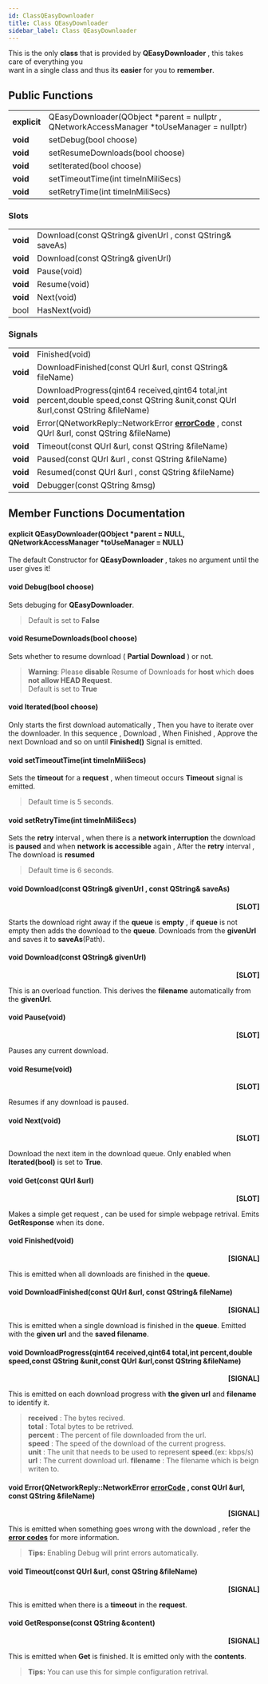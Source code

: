 ```yaml
---
id: ClassQEasyDownloader
title: Class QEasyDownloader
sidebar_label: Class QEasyDownloader
---
```


This is the only **class** that is provided by **QEasyDownloader** , this takes care of everything you   
want in a single class and thus its **easier** for you to **remember**.


## Public Functions

|	         	|				                                         						       |
|---------------|--------------------------------------------------------------------------------------|
| **explicit**  | QEasyDownloader(QObject *parent = nullptr , QNetworkAccessManager *toUseManager = nullptr)|
| **void**	    | setDebug(bool choose)								                                   |
| **void**	    | setResumeDownloads(bool choose)							                               |
| **void** 	    | setIterated(bool choose)										       |
| **void**	    | setTimeoutTime(int timeInMiliSecs)						                           |
| **void**	    | setRetryTime(int timeInMiliSecs)						                               |


### Slots
|		        |	    							                                                   |
|---------------|--------------------------------------------------------------------------------------|
| **void**	| Download(const QString& givenUrl , const QString& saveAs)			                       |
| **void** 	| Download(const QString& givenUrl)						                                   |
| **void**	| Pause(void)									                                           |
| **void**	| Resume(void)									                                           |
| **void** 	| Next(void) 														   |
| bool      | HasNext(void)                                                                            |

### Signals

|	         	|	     										                                                                                      |
|---------------|-------------------------------------------------------------------------------------------------------------------------------------|
| **void**	    | Finished(void) 									                                                                                  |
| **void** 	    | DownloadFinished(const QUrl &url, const QString& fileName)			                                                           	  |
| **void**	    | DownloadProgress(qint64 received,qint64 total,int percent,double speed,const QString &unit,const QUrl &url,const QString &fileName) |
| **void**      | Error(QNetworkReply::NetworkError **[errorCode](QEasyDownloaderErrorCodes.md)** , const QUrl &url, const QString &fileName)         |
| **void**      | Timeout(const QUrl &url, const QString &fileName)                                                                                   |
| **void**      | Paused(const QUrl &url , const QString &fileName)                                                                 |
| **void**      | Resumed(const QUrl &url , const QString &fileName)                                                                |
| **void**      | Debugger(const QString &msg)                                                                                      |


## Member Functions Documentation

#### explicit QEasyDownloader(QObject *parent = NULL, QNetworkAccessManager *toUseManager = NULL) 

The default Constructor for **QEasyDownloader** , takes no argument until the user gives it!

#### void Debug(bool choose)

Sets debuging for **QEasyDownloader**.

> Default is set to **False**

#### void ResumeDownloads(bool choose)

Sets whether to resume download ( **Partial Download** ) or not.

> **Warning**: Please **disable** Resume of Downloads for **host** which **does not allow HEAD Request**.   
> Default is set to **True**

#### void Iterated(bool choose)

Only starts the first download automatically , Then you have to iterate over the downloader.
In this sequence , Download , When Finished , Approve the next Download and so on until **Finished()** Signal is emitted.

#### void setTimeoutTime(int timeInMiliSecs)

Sets the **timeout** for a **request** , when timeout occurs **Timeout** signal is emitted.

> Default time is 5 seconds.

#### void setRetryTime(int timeInMiliSecs)

Sets the **retry** interval , when there is a **network interruption** the download is **paused** and when **network is accessible**
again , After the **retry** interval , The download is **resumed**

> Default time is 6 seconds.

#### void	Download(const QString& givenUrl , const QString& saveAs)
<p align="right"> <b>[SLOT]</b> </p>

Starts the download right away if the **queue** is **empty** , if **queue** is not empty then adds the download to the **queue**.
Downloads from the **givenUrl** and saves it to **saveAs**(Path).

#### void	Download(const QString& givenUrl)
<p align="right"> <b>[SLOT]</b> </p>

This is an overload function. This derives the **filename** automatically from the **givenUrl**.

#### void Pause(void)
<p align="right"> <b>[SLOT]</b> </p>

Pauses any current download.

#### void Resume(void)
<p align="right"> <b>[SLOT]</b> </p>

Resumes if any download is paused.

#### void Next(void)
<p align="right"> <b>[SLOT]</b> </p>

Download the next item in the download queue. Only enabled when **Iterated(bool)** is set to **True**.


#### void Get(const QUrl &url)
<p align="right"> <b>[SLOT]</b> </p>

Makes a simple get request , can be used for simple webpage retrival. Emits **GetResponse** when its done.

#### void Finished(void)
<p align="right"> <b>[SIGNAL]</b> </p>

This is emitted when all downloads are finished in the **queue**.

#### void DownloadFinished(const QUrl &url, const QString& fileName)
<p align="right"> <b>[SIGNAL]</b> </p>

This is emitted when a single download is finished in the **queue**. Emitted with the **given url** and the **saved filename**.

#### void DownloadProgress(qint64 received,qint64 total,int percent,double speed,const QString &unit,const QUrl &url,const QString &fileName)
<p align="right"> <b>[SIGNAL]</b> </p>

This is emitted on each download progress with **the given url** and **filename** to identify it.

> **received** : The bytes recived.   
> **total**    : Total bytes to be retrived.   
> **percent**  : The percent of file downloaded from the url.   
> **speed**    : The speed of the download of the current progress.   
> **unit**     : The unit that needs to be used to represent **speed**.(ex: kbps/s)   
> **url**      : The current download url.
> **filename** : The filename which is beign writen to.

#### void Error(QNetworkReply::NetworkError **[errorCode](QEasyDownloaderErrorCodes.md)** , const QUrl &url, const QString &fileName)
<p align="right"> <b>[SIGNAL]</b> </p>

This is emitted when something goes wrong with the download , refer the  **[error codes](QEasyDownloaderErrorCodes.md)** for more information.

> **Tips:** Enabling Debug will print errors automatically.

#### void Timeout(const QUrl &url, const QString &fileName)
<p align="right"> <b>[SIGNAL]</b> </p>

This is emitted when there is a **timeout** in the **request**.

#### void GetResponse(const QString &content)
<p align="right"> <b>[SIGNAL]</b> </p>

This is emitted when **Get** is finished. It is emitted only with the **contents**.

> **Tips:** You can use this for simple configuration retrival.

